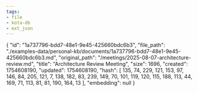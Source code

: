 ```yaml
---
tags:
- file
- kota-db
- ext_json
---
```

{
  "id": "1a737796-bdd7-48e1-9e45-425660bdc6b3",
  "file_path": "./examples-data/personal-kb/documents/1a737796-bdd7-48e1-9e45-425660bdc6b3.md",
  "original_path": "/meetings/2025-08-07-architecture-review.md",
  "title": "Architecture Review Meeting",
  "size": 1696,
  "created": 1754608190,
  "updated": 1754608190,
  "hash": [
    135,
    74,
    229,
    121,
    153,
    97,
    146,
    84,
    205,
    121,
    7,
    138,
    182,
    83,
    239,
    149,
    70,
    101,
    119,
    120,
    115,
    188,
    113,
    44,
    169,
    71,
    113,
    81,
    81,
    190,
    164,
    13
  ],
  "embedding": null
}